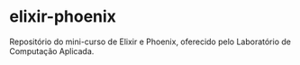 # elixir-phoenix

Repositório do mini-curso de Elixir e Phoenix, oferecido pelo Laboratório de Computação Aplicada.